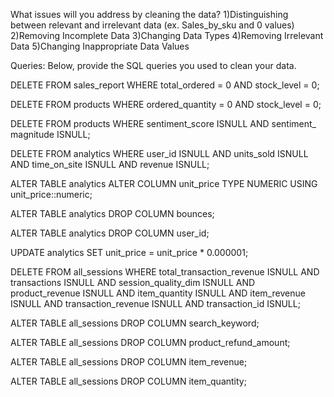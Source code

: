 What issues will you address by cleaning the data?
1)Distinguishing between relevant and irrelevant data (ex. Sales_by_sku and 0 values) 
2)Removing Incomplete Data
3)Changing Data Types
4)Removing Irrelevant Data
5)Changing Inappropriate Data Values 


Queries:
Below, provide the SQL queries you used to clean your data.


DELETE FROM sales_report
WHERE total_ordered = 0 
AND stock_level = 0;

DELETE FROM products
WHERE ordered_quantity = 0 
AND stock_level = 0;


DELETE FROM products
WHERE sentiment_score ISNULL
AND sentiment_ magnitude ISNULL;

DELETE FROM analytics
WHERE user_id ISNULL
AND units_sold ISNULL
AND time_on_site ISNULL
AND revenue ISNULL;


ALTER TABLE analytics
ALTER COLUMN unit_price TYPE NUMERIC
USING unit_price::numeric;


ALTER TABLE analytics
	DROP COLUMN bounces;


ALTER TABLE analytics
	DROP COLUMN user_id;


UPDATE analytics
SET unit_price = unit_price * 0.000001;

DELETE FROM all_sessions 
WHERE total_transaction_revenue ISNULL 
AND transactions ISNULL
AND session_quality_dim ISNULL
AND product_revenue ISNULL
AND item_quantity ISNULL 
AND item_revenue ISNULL
AND transaction_revenue ISNULL
AND transaction_id ISNULL;

ALTER TABLE all_sessions
DROP COLUMN search_keyword;

ALTER TABLE all_sessions
DROP COLUMN product_refund_amount;

ALTER TABLE all_sessions
DROP COLUMN item_revenue;

ALTER TABLE all_sessions
DROP COLUMN item_quantity;


